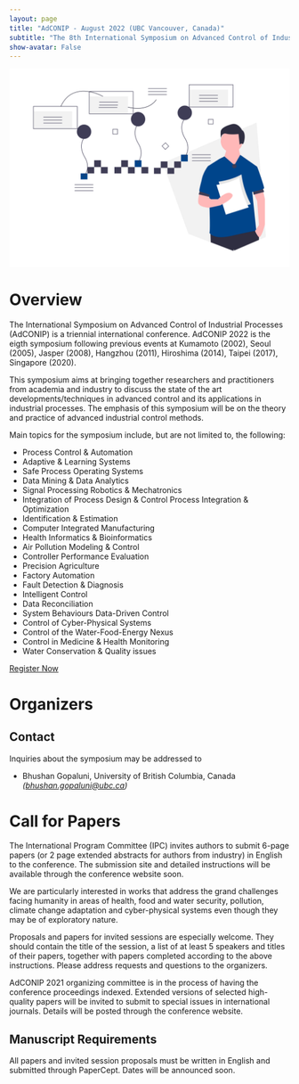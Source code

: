 ```yaml
---
layout: page
title: "AdCONIP - August 2022 (UBC Vancouver, Canada)"
subtitle: "The 8th International Symposium on Advanced Control of Industrial Processes"
show-avatar: False
---
```


![header.png](./assets/img/header2.png)

# Overview
The International Symposium on Advanced Control of Industrial Processes (AdCONIP) is a triennial international conference. AdCONIP 2022 is the eigth symposium following previous events at Kumamoto (2002), Seoul (2005), Jasper (2008), Hangzhou (2011), Hiroshima (2014), Taipei (2017), Singapore (2020).

This symposium aims at bringing together researchers and practitioners from academia and industry to discuss the state of the art developments/techniques in advanced control and its applications in industrial processes. The emphasis of this symposium will be on the theory and practice of advanced industrial control methods.

Main topics for the symposium include, but are not limited to, the following:

- Process Control & Automation
- Adaptive & Learning Systems
- Safe Process Operating Systems
- Data Mining & Data Analytics
- Signal Processing	Robotics & Mechatronics
- Integration of Process Design & Control	Process Integration & Optimization
- Identification & Estimation
- Computer Integrated Manufacturing
- Health Informatics & Bioinformatics
- Air Pollution Modeling & Control
- Controller Performance Evaluation
- Precision Agriculture
- Factory Automation
- Fault Detection & Diagnosis
- Intelligent Control
- Data Reconciliation
- System Behaviours	Data-Driven Control
- Control of Cyber-Physical Systems
- Control of the Water-Food-Energy Nexus
- Control in Medicine & Health Monitoring
- Water Conservation & Quality issues


<div class="text-center">
  <a class="btn btn-block btn-primary btn-lg" target="_blank" href="https://www.ifac2020.org/registration/" role="button">Register Now</a>
</div>

# Organizers
## Contact
Inquiries about the symposium may be addressed to
- Bhushan Gopaluni, University of British Columbia, Canada *(bhushan.gopaluni@ubc.ca)*

# Call for Papers

The International Program Committee (IPC) invites authors to submit 6-page papers (or 2 page extended abstracts for authors from industry) in English to the conference. The submission site and detailed instructions will be available through the conference website soon.

We are particularly interested in works that address the grand challenges facing humanity in areas of health, food and water security, pollution, climate change adaptation and cyber-physical systems even though they may be of exploratory nature.

Proposals and papers for invited sessions are especially welcome. They should contain the title of the session, a list of at least 5 speakers and titles of their papers, together with papers completed according to the above instructions. Please address requests and questions to the organizers.

AdCONIP 2021 organizing committee is in the process of having the conference proceedings indexed. Extended versions of selected high-quality papers will be invited to submit to special issues in international journals. Details will be posted through the conference website.

## Manuscript Requirements
All papers and invited session proposals must be written in English and submitted through PaperCept. Dates will be announced soon.



